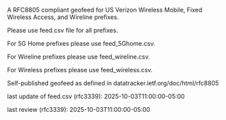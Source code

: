 A RFC8805 compliant geofeed for US Verizon Wireless Mobile, Fixed Wireless Access, and Wireline prefixes. 

Please use feed.csv file for all prefixes.

For 5G Home prefixes please use feed_5Ghome.csv.

For Wireline prefixes please use feed_wireline.csv.

For Wireless prefixes please use feed_wireless.csv.

Self-published geofeed as defined in datatracker.ietf.org/doc/html/rfc8805

last update of feed.csv (rfc3339): 2025-10-03T11:00:00-05:00

last review (rfc3339): 2025-10-03T11:00:00-05:00